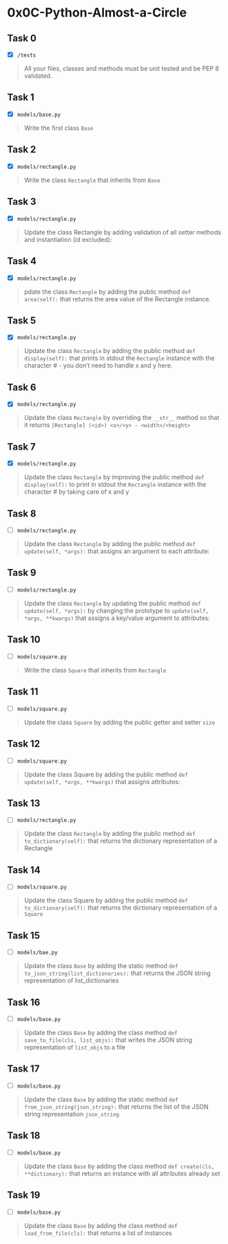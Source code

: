 # 0x0C-Python-Almost-a-Circle

## Task 0
- [x] `/tests`
> All your files, classes and methods must be unit tested and be PEP 8 validated.

## Task 1
- [x] `models/base.py`
> Write the first class `Base`

## Task 2
- [x] `models/rectangle.py`
> Write the class `Rectangle` that inherits from `Base`

## Task 3
- [x] `models/rectangle.py`
> Update the class Rectangle by adding validation of all setter methods and instantiation (id excluded):

## Task 4
- [x] `models/rectangle.py`
> pdate the class `Rectangle` by adding the public method `def area(self):` that returns the area value of the Rectangle instance.

## Task 5
- [x] `models/rectangle.py`
> Update the class `Rectangle` by adding the public method `def display(self):` that prints in stdout the `Rectangle` instance with the character # - you don’t need to handle x and y here.

## Task 6
- [x] `models/rectangle.py`
> Update the class `Rectangle` by overriding the `__str__` method so that it returns `[Rectangle] (<id>) <x>/<y> - <width>/<height>`

## Task 7
- [x] `models/rectangle.py`
> Update the class `Rectangle` by improving the public method `def display(self):` to print in stdout the `Rectangle` instance with the character # by taking care of x and y

## Task 8
- [ ] `models/rectangle.py`
> Update the class `Rectangle` by adding the public method `def update(self, *args):` that assigns an argument to each attribute:

## Task 9
- [ ] `models/rectangle.py`
> Update the class `Rectangle` by updating the public method `def update(self, *args):` by changing the prototype to `update(self, *args, **kwargs)` that assigns a key/value argument to attributes:

## Task 10
- [ ] `models/square.py`
> Write the class `Square` that inherits from `Rectangle`

## Task 11
- [ ] `models/square.py`
> Update the class `Square` by adding the public getter and setter `size`

## Task 12
- [ ] `models/square.py`
> Update the class Square by adding the public method `def update(self, *args, **kwargs)` that assigns attributes:

## Task 13
- [ ] `models/rectangle.py`
> Update the class `Rectangle` by adding the public method `def to_dictionary(self):` that returns the dictionary representation of a Rectangle

## Task 14
- [ ] `models/square.py`
> Update the class Square by adding the public method `def to_dictionary(self):` that returns the dictionary representation of a `Square`

## Task 15
- [ ] `models/bae.py`
> Update the class `Base` by adding the static method `def to_json_string(list_dictionaries):` that returns the JSON string representation of list_dictionaries

## Task 16
- [ ] `models/base.py`
> Update the class `Base` by adding the class method `def save_to_file(cls, list_objs):` that writes the JSON string representation of `list_objs` to a file

## Task 17
- [ ] `models/base.py`
> Update the class `Base` by adding the static method `def from_json_string(json_string):` that returns the list of the JSON string representation `json_string`

## Task 18
- [ ] `models/base.py`
> Update the class `Base` by adding the class method `def create(cls, **dictionary):` that returns an instance with all attributes already set

## Task 19
- [ ] `models/base.py`
> Update the class `Base` by adding the class method `def load_from_file(cls):` that returns a list of instances

